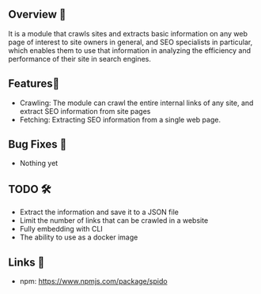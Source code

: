 ## Overview 📝
It is a module that crawls sites and extracts basic information on any web page of interest to site owners in general, and SEO specialists in particular, which enables them to use that information in analyzing the efficiency and performance of their site in search engines.

## Features🥁

- Crawling: The module can crawl the entire internal links of any site, and extract SEO information from site pages
- Fetching: Extracting SEO information from a single web page.

## Bug Fixes 🐛

- Nothing yet


## TODO 🛠

- Extract the information and save it to a JSON file
- Limit the number of links that can be crawled in a website
- Fully embedding with CLI
- The ability to use as a docker image

## Links 🔗

- npm: https://www.npmjs.com/package/spido